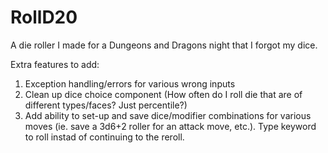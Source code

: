 # RollD20
A die roller I made for a Dungeons and Dragons night that I forgot my dice.


Extra features to add:
1) Exception handling/errors for various wrong inputs
2) Clean up dice choice component (How often do I roll die that are of different types/faces? Just percentile?)
3) Add ability to set-up and save dice/modifier combinations for various moves (ie. save a 3d6+2 roller for an attack move, etc.). Type keyword to roll instad of continuing to the reroll.
